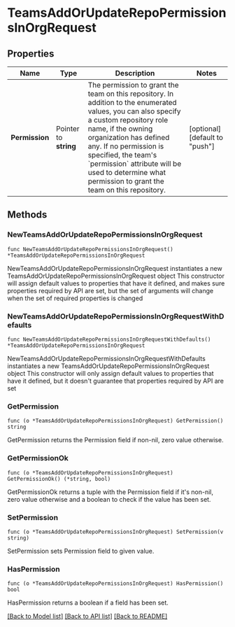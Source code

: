 # TeamsAddOrUpdateRepoPermissionsInOrgRequest

## Properties

Name | Type | Description | Notes
------------ | ------------- | ------------- | -------------
**Permission** | Pointer to **string** | The permission to grant the team on this repository. In addition to the enumerated values, you can also specify a custom repository role name, if the owning organization has defined any. If no permission is specified, the team&#39;s &#x60;permission&#x60; attribute will be used to determine what permission to grant the team on this repository. | [optional] [default to "push"]

## Methods

### NewTeamsAddOrUpdateRepoPermissionsInOrgRequest

`func NewTeamsAddOrUpdateRepoPermissionsInOrgRequest() *TeamsAddOrUpdateRepoPermissionsInOrgRequest`

NewTeamsAddOrUpdateRepoPermissionsInOrgRequest instantiates a new TeamsAddOrUpdateRepoPermissionsInOrgRequest object
This constructor will assign default values to properties that have it defined,
and makes sure properties required by API are set, but the set of arguments
will change when the set of required properties is changed

### NewTeamsAddOrUpdateRepoPermissionsInOrgRequestWithDefaults

`func NewTeamsAddOrUpdateRepoPermissionsInOrgRequestWithDefaults() *TeamsAddOrUpdateRepoPermissionsInOrgRequest`

NewTeamsAddOrUpdateRepoPermissionsInOrgRequestWithDefaults instantiates a new TeamsAddOrUpdateRepoPermissionsInOrgRequest object
This constructor will only assign default values to properties that have it defined,
but it doesn't guarantee that properties required by API are set

### GetPermission

`func (o *TeamsAddOrUpdateRepoPermissionsInOrgRequest) GetPermission() string`

GetPermission returns the Permission field if non-nil, zero value otherwise.

### GetPermissionOk

`func (o *TeamsAddOrUpdateRepoPermissionsInOrgRequest) GetPermissionOk() (*string, bool)`

GetPermissionOk returns a tuple with the Permission field if it's non-nil, zero value otherwise
and a boolean to check if the value has been set.

### SetPermission

`func (o *TeamsAddOrUpdateRepoPermissionsInOrgRequest) SetPermission(v string)`

SetPermission sets Permission field to given value.

### HasPermission

`func (o *TeamsAddOrUpdateRepoPermissionsInOrgRequest) HasPermission() bool`

HasPermission returns a boolean if a field has been set.


[[Back to Model list]](../README.md#documentation-for-models) [[Back to API list]](../README.md#documentation-for-api-endpoints) [[Back to README]](../README.md)


